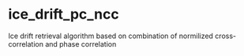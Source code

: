 # ice_drift_pc_ncc
Ice drift retrieval algorithm based on combination of normilized cross-correlation and phase correlation
